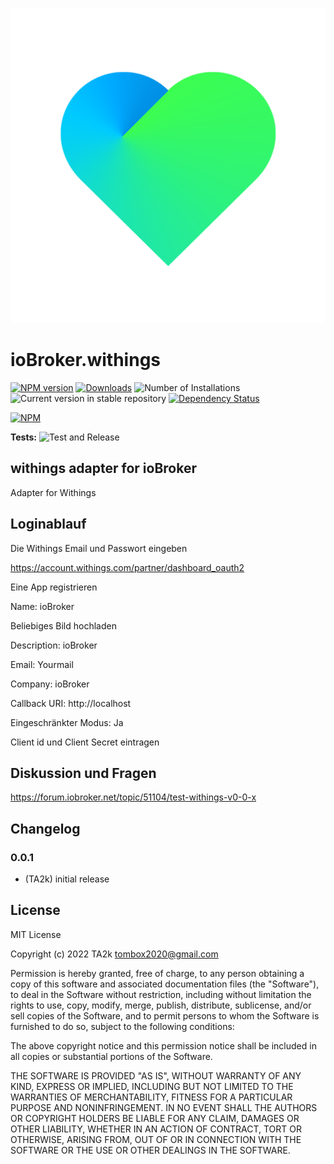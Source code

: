 ![Logo](admin/withings.png)
# ioBroker.withings

[![NPM version](https://img.shields.io/npm/v/iobroker.withings.svg)](https://www.npmjs.com/package/iobroker.withings)
[![Downloads](https://img.shields.io/npm/dm/iobroker.withings.svg)](https://www.npmjs.com/package/iobroker.withings)
![Number of Installations](https://iobroker.live/badges/withings-installed.svg)
![Current version in stable repository](https://iobroker.live/badges/withings-stable.svg)
[![Dependency Status](https://img.shields.io/david/TA2k/iobroker.withings.svg)](https://david-dm.org/TA2k/iobroker.withings)

[![NPM](https://nodei.co/npm/iobroker.withings.png?downloads=true)](https://nodei.co/npm/iobroker.withings/)

**Tests:** ![Test and Release](https://github.com/TA2k/ioBroker.withings/workflows/Test%20and%20Release/badge.svg)

## withings adapter for ioBroker

Adapter for Withings

## Loginablauf

Die Withings Email und Passwort eingeben

https://account.withings.com/partner/dashboard_oauth2

Eine App registrieren

Name: ioBroker

Beliebiges Bild hochladen

Description: ioBroker

Email: Yourmail

Company: ioBroker

Callback URI: http://localhost

Eingeschränkter Modus: Ja


Client id und Client Secret eintragen

## Diskussion und Fragen

<https://forum.iobroker.net/topic/51104/test-withings-v0-0-x>


## Changelog

### 0.0.1
* (TA2k) initial release

## License
MIT License

Copyright (c) 2022 TA2k <tombox2020@gmail.com>

Permission is hereby granted, free of charge, to any person obtaining a copy
of this software and associated documentation files (the "Software"), to deal
in the Software without restriction, including without limitation the rights
to use, copy, modify, merge, publish, distribute, sublicense, and/or sell
copies of the Software, and to permit persons to whom the Software is
furnished to do so, subject to the following conditions:

The above copyright notice and this permission notice shall be included in all
copies or substantial portions of the Software.

THE SOFTWARE IS PROVIDED "AS IS", WITHOUT WARRANTY OF ANY KIND, EXPRESS OR
IMPLIED, INCLUDING BUT NOT LIMITED TO THE WARRANTIES OF MERCHANTABILITY,
FITNESS FOR A PARTICULAR PURPOSE AND NONINFRINGEMENT. IN NO EVENT SHALL THE
AUTHORS OR COPYRIGHT HOLDERS BE LIABLE FOR ANY CLAIM, DAMAGES OR OTHER
LIABILITY, WHETHER IN AN ACTION OF CONTRACT, TORT OR OTHERWISE, ARISING FROM,
OUT OF OR IN CONNECTION WITH THE SOFTWARE OR THE USE OR OTHER DEALINGS IN THE
SOFTWARE.